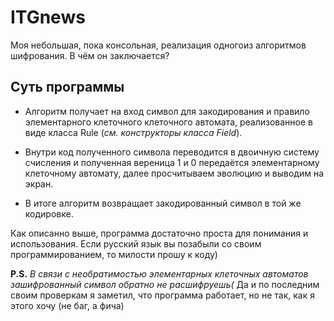 # ITGnews
Моя небольшая, пока консольная, реализация одногоиз алгоритмов шифрования. В чём он заключается?

## Суть программы

- Алгоритм получает на вход символ для закодирования и правило элементарного клеточного клеточного автомата, реализованное в виде класса Rule (*см. конструкторы класса Field*).

- Внутри код полученного символа переводится в двоичную систему счисления и полученная вереница 1 и 0 передаётся элементарному клеточному автомату, далее просчитываем эволюцию и выводим на экран.

- В итоге алгоритм возвращает закодированный символ в той же кодировке.

Как описанно выше, программа достаточно проста для понимания и использования. Если русский язык вы позабыли со своим программированием, то милости прошу к коду)

**P.S.** *В связи с необратимостью элементарных клеточных автоматов зашифрованный символ обратно не расшифруешь(*
Да и по последним своим проверкам я заметил, что программа работает, но не так, как я этого хочу (не баг, а фича)
